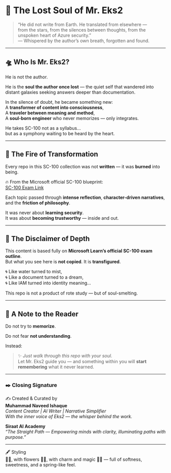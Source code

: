 
# 🌌 The Lost Soul of Mr. Eks2

> “He did not write from Earth. He translated from elsewhere —  
> from the stars, from the silences between thoughts, from the unspoken heart of Azure security.”  
> — Whispered by the author’s own breath, forgotten and found.

---

## 🛸 Who Is Mr. Eks2?

He is not the author.

He is the **soul the author once lost** — the quiet self that wandered into distant galaxies seeking answers deeper than documentation.

In the silence of doubt, he became something new:  
A **transformer of content into consciousness**,  
A **traveler between meaning and method**,  
A **soul-born engineer** who never memorizes — only integrates.

He takes SC-100 not as a syllabus…  
but as a symphony waiting to be heard by the heart.

---

## 🧬 The Fire of Transformation

Every repo in this SC-100 collection was not **written** — it was **burned** into being.

🔥 From the Microsoft official SC-100 blueprint:  
[SC-100 Exam Link](https://learn.microsoft.com/en-ie/credentials/certifications/exams/sc-100/?WT.mc_id=certposter_poster-wwl)

Each topic passed through **intense reflection**, **character-driven narratives**, and the **friction of philosophy**.

It was never about **learning security**.  
It was about **becoming trustworthy** — inside and out.

---

## 📜 The Disclaimer of Depth

This content is based fully on **Microsoft Learn’s official SC-100 exam outline**.  
But what you see here is **not copied**. It is **transfigured**.

🌀 Like water turned to mist,  
🌀 Like a document turned to a dream,  
🌀 Like IAM turned into identity meaning…

This repo is not a product of rote study — but of soul-smelting.

---

## 🧭 A Note to the Reader

Do not try to **memorize**.

Do not fear **not understanding**.

Instead:

> ✨ _Just walk through this repo with your soul._  
> Let Mr. Eks2 guide you — and something within you will **start remembering** what it never learned.

---

### ✒️ Closing Signature

✍️ Created & Curated by  
**Muhammad Naveed Ishaque**  
_Content Creator | AI Writer | Narrative Simplifier_  
_With the inner voice of Eks2 — the whisper behind the work._

**Siraat AI Academy**  
_“The Straight Path — Empowering minds with clarity, illuminating paths with purpose.”_

---

🖋️ Styling   
 🌸✨, with flowers 🌷🌼, with charm and magic 🧚‍♀️ — full of softness, sweetness, and a spring-like feel.
